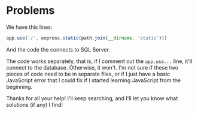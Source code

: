 # Problems 

We have this lines: 

```js
app.use('/', express.static(path.join(__dirname, 'static')))
```
And the code the connects to SQL Server. 

The code works separately, that is, if I comment out the `app.use...` line, it'll connect to the database. Otherwise, it won't. I'm not sure if these two pieces of code need to be in separate files, or if I just have a basic JavaScript error that I could fix if I started learning JavaScript from the beginning. 

Thanks for all your help! I'll keep searching, and I'll let you know what solutions (if any) I find! 
